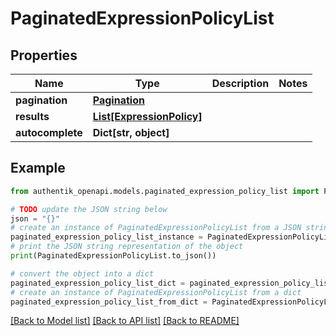 # PaginatedExpressionPolicyList


## Properties

Name | Type | Description | Notes
------------ | ------------- | ------------- | -------------
**pagination** | [**Pagination**](Pagination.md) |  | 
**results** | [**List[ExpressionPolicy]**](ExpressionPolicy.md) |  | 
**autocomplete** | **Dict[str, object]** |  | 

## Example

```python
from authentik_openapi.models.paginated_expression_policy_list import PaginatedExpressionPolicyList

# TODO update the JSON string below
json = "{}"
# create an instance of PaginatedExpressionPolicyList from a JSON string
paginated_expression_policy_list_instance = PaginatedExpressionPolicyList.from_json(json)
# print the JSON string representation of the object
print(PaginatedExpressionPolicyList.to_json())

# convert the object into a dict
paginated_expression_policy_list_dict = paginated_expression_policy_list_instance.to_dict()
# create an instance of PaginatedExpressionPolicyList from a dict
paginated_expression_policy_list_from_dict = PaginatedExpressionPolicyList.from_dict(paginated_expression_policy_list_dict)
```
[[Back to Model list]](../README.md#documentation-for-models) [[Back to API list]](../README.md#documentation-for-api-endpoints) [[Back to README]](../README.md)


